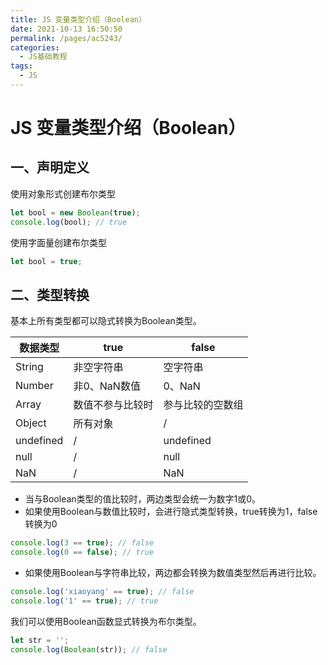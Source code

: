 ```yaml
---
title: JS 变量类型介绍（Boolean）
date: 2021-10-13 16:50:50
permalink: /pages/ac5243/
categories:
  - JS基础教程
tags:
  - JS
---
```

# JS 变量类型介绍（Boolean）

## 一、声明定义
使用对象形式创建布尔类型
```javascript
let bool = new Boolean(true);
console.log(bool); // true
```
使用字面量创建布尔类型
```javascript
let bool = true;
```

## 二、类型转换
基本上所有类型都可以隐式转换为Boolean类型。

| 数据类型  | true             | false            |
| --------- | ---------------- | ---------------- |
| String    | 非空字符串       | 空字符串         |
| Number    | 非0、NaN数值     | 0、NaN           |
| Array     | 数值不参与比较时 | 参与比较的空数组 |
| Object    | 所有对象         | /                |
| undefined | /                | undefined        |
| null      | /                | null             |
| NaN       | /                | NaN              |
* 当与Boolean类型的值比较时，两边类型会统一为数字1或0。
* 如果使用Boolean与数值比较时，会进行隐式类型转换，true转换为1，false转换为0
```javascript
console.log(3 == true); // false
console.log(0 == false); // true
```
* 如果使用Boolean与字符串比较，两边都会转换为数值类型然后再进行比较。
```javascript
console.log('xiaoyang' == true); // false
console.log('1' == true); // true
```
我们可以使用Boolean函数显式转换为布尔类型。
```javascript
let str = '';
console.log(Boolean(str)); // false
```